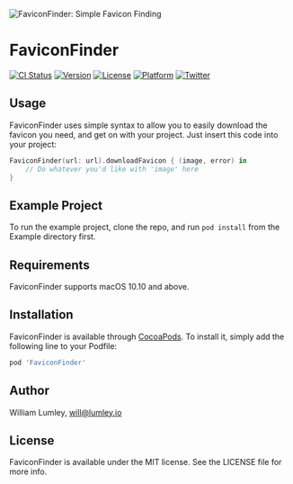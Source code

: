 ![FaviconFinder: Simple Favicon Finding](https://raw.githubusercontent.com/will-lumley/FaviconFinder/master/FaviconFinder.png)

# FaviconFinder

[![CI Status](https://img.shields.io/travis/will-lumley/FaviconFinder.svg?style=flat)](https://travis-ci.org/will-lumley/FaviconFinder)
[![Version](https://img.shields.io/cocoapods/v/FaviconFinder.svg?style=flat)](https://cocoapods.org/pods/FaviconFinder)
[![License](https://img.shields.io/cocoapods/l/FaviconFinder.svg?style=flat)](https://cocoapods.org/pods/FaviconFinder)
[![Platform](https://img.shields.io/cocoapods/p/FaviconFinder.svg?style=flat)](https://cocoapods.org/pods/FaviconFinder)
[![Twitter](https://img.shields.io/badge/twitter-@wlumley95-blue.svg?style=flat)](https://twitter.com/wlumley95)

## Usage

FaviconFinder uses simple syntax to allow you to easily download the favicon you need, and get on with your project. Just insert this code into your project:
```swift
FaviconFinder(url: url).downloadFavicon { (image, error) in
    // Do whatever you'd like with 'image' here
}
```


## Example Project

To run the example project, clone the repo, and run `pod install` from the Example directory first.

## Requirements

FaviconFinder supports macOS 10.10 and above.

## Installation

FaviconFinder is available through [CocoaPods](https://cocoapods.org). To install
it, simply add the following line to your Podfile:

```ruby
pod 'FaviconFinder'
```

## Author

William Lumley, will@lumley.io

## License

FaviconFinder is available under the MIT license. See the LICENSE file for more info.
